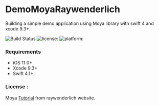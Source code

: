 # DemoMoyaRaywenderlich
Building a simple demo application using Moya library with swift 4 and xcode 9.3+. 

![Build Status](https://travis-ci.org/OussamaRomdhane/easy-converter.svg?branch=master)
![license:](https://img.shields.io/github/license/mashape/apistatus.svg)
![platform:](https://img.shields.io/readthedocs/pip/stable.svg)


### Requirements
- iOS 11.0+ 
- Xcode 9.3+
- Swift 4.1+

### License :
Moya [Tutorial](https://www.raywenderlich.com/5121-moya-tutorial-for-ios-getting-started) from raywenderlich website.
